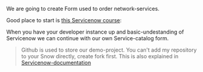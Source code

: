 
We are going to create Form used to order network-services.

Good place to start is <a href="https://developer.servicenow.com/dev.do#!/learn/courses/quebec/app_store_learnv2_aescreateappfromscratch_quebec_create_an_app_from_scratch_with_app_engine_studio">this Servicenow course</a>:


When you have your developer instance up and basic-undestanding of Servicenow we can continue with our own Service-catalog form.

>Github is used to store our demo-project.
>You can't add my repository to your Snow directly, create fork first.
>This is also explained in <a href="https://developer.servicenow.com/dev.do#!/learn/learning-plans/quebec/new_to_servicenow/app_store_learnv2_scripting_quebec_exercise_fork_repository_and_import_application_for_the_client_side_scripting_module">Servicenow-documentation</a> 

